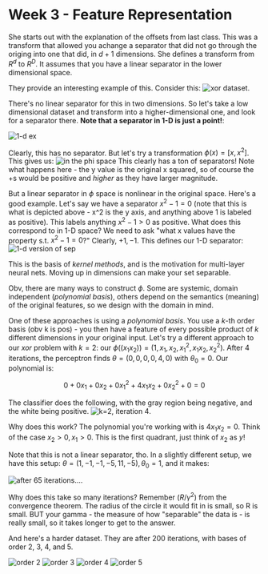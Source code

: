 # Week 3 - Feature Representation

She starts out with the explanation of the offsets from last class. This was a transform that allowed you achange a separator that did not go through the origing into one that did, in $d+1$ dimensions. She defines a transform from $R^d$ to $R^D$. It assumes that you have a linear separator in the lower dimensional space.

They provide an interesting example of this. Consider this: ![xor dataset](https://openlearninglibrary.mit.edu/assets/courseware/v1/7113a168fd1cb279b0a1548c7e16c08c/asset-v1:MITx+6.036+1T2019+type@asset+block/images_feature_representation_top_tikzpicture_1-crop.png).

There's no linear separator for this in two dimensions. So let's take a low dimensional dataset and transform into a higher-dimensional one, and look for a separator there. **Note that a separator in 1-D is just a point!**:

![1-d ex](https://openlearninglibrary.mit.edu/assets/courseware/v1/083f20fe82de4d0b45c86e695e4d142c/asset-v1:MITx+6.036+1T2019+type@asset+block/images_feature_representation_top_tikzpicture_2-crop.png)

Clearly, this has no separator. But let's try a transformation $\phi(x) = [x,x^2]$. This gives us: ![in the phi space](https://openlearninglibrary.mit.edu/assets/courseware/v1/bbc807b76c87fd03a606af741140257c/asset-v1:MITx+6.036+1T2019+type@asset+block/images_feature_representation_top_tikzpicture_3-crop.png)
This clearly has a ton of separators! Note what happens here - the y value is the original x squared, so of course the +s would be positive and *higher* as they have larger magnitude.

But a linear separator in $\phi$ space is nonlinear in the original space. Here's a good example. Let's say we have a separator $x^2-1=0$ (note that this is what is depicted above - x^2 is the y axis, and anything above 1 is labeled as positive). This labels anything $x^2-1>0$ as positive. What does this correspond to in 1-D space? We need to ask "what x values have the property s.t. $x^2-1=0$?" Clearly, $+1,-1$. This defines our 1-D separator: ![1-d version of sep](https://openlearninglibrary.mit.edu/assets/courseware/v1/2df7785d97c451a36a9ff9b7683f1e2a/asset-v1:MITx+6.036+1T2019+type@asset+block/images_feature_representation_top_tikzpicture_4-crop.png)

This is the basis of *kernel methods*, and is the motivation for multi-layer neural nets. Moving up in dimensions can make your set separable.

Obv, there are many ways to construct $\phi$. Some are systemic, domain independent (*polynomial basis*), others depend on the semantics (meaning) of the original features, so we design with the domain in mind.

One of these approaches is using a *polynomial basis*. You use a *k*-th order basis (obv k is pos) - you then have a feature of every possible product of *k* different dimensions in your original input. Let's try a different approach to our *xor* problem with $k=2$: our $\phi((x_1x_2)) = (1,x_1,x_2,x_1^2,x_1x_2,x_2^2)$. After 4 iterations, the perceptron finds $\theta = (0,0,0,0,4,0)$ with $\theta_0 = 0$. Our polynomial is:

$$
0+0x_1+0x_2+0x_1^2+4x_1x_2+0x_2^2+0 = 0
$$

The classifier does the following, with the gray region being negative, and the white being positive. ![k=2, iteration 4](https://openlearninglibrary.mit.edu/assets/courseware/v1/4288137b7bd7f6b7a431b5b6c9f90b85/asset-v1:MITx+6.036+1T2019+type@asset+block/images_feature_representation_1.png).

Why does this work? The polynomial you're working with is $4x_1x_2 = 0$. Think of the case $x_2 > 0, x_1 > 0$. This is the first quadrant, just think of $x_2$ as $y$!

Note that this is not a linear separator, tho. In a slightly different setup, we have this setup: $\theta = (1,-1,-1,-5,11,-5),\theta_0 = 1$, and it makes:

![after 65 iterations...](https://openlearninglibrary.mit.edu/assets/courseware/v1/4b61c604452f9f0d62c39ec28345ce8e/asset-v1:MITx+6.036+1T2019+type@asset+block/images_feature_representation_2.png). 

Why does this take so many iterations? Remember $(R/\gamma^2)$ from the convergence theorem. The radius of the circle it would fit in is small, so R is small. BUT your gamma - the measure of how "separable" the data is - is really small, so it takes longer to get to the answer.

And here's a harder dataset. They are after 200 iterations, with bases of order 2, 3, 4, and 5.

![order 2](https://openlearninglibrary.mit.edu/assets/courseware/v1/5ecc31b1e67647cd012007c78c303be7/asset-v1:MITx+6.036+1T2019+type@asset+block/images_feature_representation_3.png)
![order 3](https://openlearninglibrary.mit.edu/assets/courseware/v1/2fa58ddc29ad247b6937521bd7d0cce1/asset-v1:MITx+6.036+1T2019+type@asset+block/images_feature_representation_4.png)
![order 4](https://openlearninglibrary.mit.edu/assets/courseware/v1/722b0abd100d03c738617979ddce8a62/asset-v1:MITx+6.036+1T2019+type@asset+block/images_feature_representation_5.png)
![order 5](https://openlearninglibrary.mit.edu/assets/courseware/v1/ee0ef00782fd3da6f009fee4baf10dd5/asset-v1:MITx+6.036+1T2019+type@asset+block/images_feature_representation_6.png)